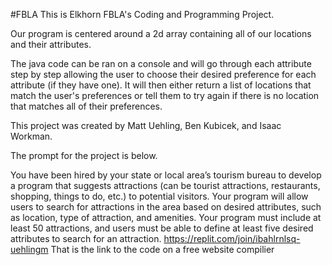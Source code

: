 #FBLA
This is Elkhorn FBLA's Coding and Programming Project.

Our program is centered around a 2d array containing all of our locations and their attributes.

The java code can be ran on a console and will go through each attribute step by step allowing the user to choose their desired preference for each attribute (if they have one). It will then either return a list of locations that match the user's preferences or tell them to try again if there is no location that matches all of their preferences.

This project was created by Matt Uehling, Ben Kubicek, and Isaac Workman. 

The prompt for the project is below.

You have been hired by your state or local area’s tourism bureau to develop a program that suggests attractions (can be tourist attractions, restaurants, shopping, things to do, etc.) to potential visitors. Your program will allow users to search for attractions in the area based on desired attributes, such as location, type of attraction, and amenities. Your program must include at least 50 attractions, and users must be able to define at least five desired attributes to search for an attraction.
https://replit.com/join/ibahlrnlsq-uehlingm 
That is the link to the code on a free website compilier
